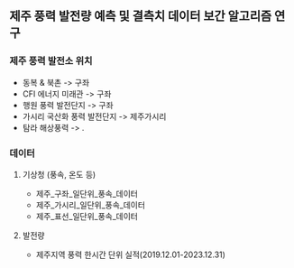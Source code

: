 ## 제주 풍력 발전량 예측 및 결측치 데이터 보간 알고리즘 연구

### 제주 풍력 발전소 위치
- 동복 & 북촌 -> 구좌
- CFI 에너지 미래관 -> 구좌
- 행원 풍력 발전단지 -> 구좌
- 가시리 국산화 풍력 발전단지 -> 제주가시리
- 탐라 해상풍력 -> .

### 데이터
1. 기상청 (풍속, 온도 등)
   - 제주_구좌_일단위_풍속_데이터
   - 제주_가시리_일단위_풍속_데이터
   - 제주_표선_일단위_풍속_데이터
  
2. 발전량
   - 제주지역 풍력 한시간 단위 실적(2019.12.01-2023.12.31)
